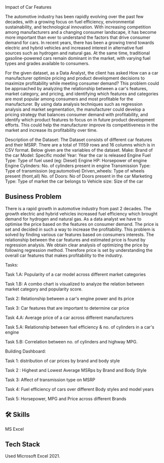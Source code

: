 
Impact of Car Features


The automotive industry has been rapidly evolving over the past few decades, with a growing focus on fuel efficiency, environmental sustainability, and technological innovation. With increasing competition among manufacturers and a changing consumer landscape, it has become more important than ever to understand the factors that drive consumer demand for cars.
In recent years, there has been a growing trend towards electric and hybrid vehicles and increased interest in alternative fuel sources such as hydrogen and natural gas. At the same time, traditional gasoline-powered cars remain dominant in the market, with varying fuel types and grades available to consumers.

For the given dataset, as a Data Analyst, the client has asked How can a car manufacturer optimize pricing and product development decisions to maximize profitability while meeting consumer demand?
This problem could be approached by analyzing the relationship between a car's features, market category, and pricing, and identifying which features and categories are most popular among consumers and most profitable for the manufacturer. By using data analysis techniques such as regression analysis and market segmentation, the manufacturer could develop a pricing strategy that balances consumer demand with profitability, and identify which product features to focus on in future product development efforts. This could help the manufacturer improve its competitiveness in the market and increase its profitability over time.

Description of the Dataset:
The Dataset consists of different car features and their MSRP. There are a total of 11159 rows and 16 columns which is in CSV format. Below given are the variables of the dataset.
Make: Brand of the car
Model: Specific model
Year: Year the car is released
Engine Fuel Type: Type of fuel used (eg: Diesel)
Engine HP: Horsepower of engine
Engine Cylinders: No. of cylinders present in engine
Transmission Type: Type of transmission (eg:automotive)
Driven_wheels: Type of wheels present (front,all)
No. of Doors: No of Doors present in the car 
Marketing Type: Type of market the car belongs to
Vehicle size: Size of the car



## Business Problem

There is a rapid growth in automotive industry from past 2 decades. The growth electric and hybrid vehicles increased fuel efficiency which brought demand for hydrogen and natural gas. As a data analyst we have to optimise the price based on the features on consumer demand. The price is set and decided in such a way to increase the profitability. This problem is solved by finding various car features based on consumers interests. The relationship between the car features and estimated price is found by regression analysis. We obtain clear analysis of optimizing the price by following regression method. Therefore price is set by understanding the overall car features that makes profitability to the industry.

Tasks:

Task 1.A: Popularity of a car model across different market categories

Task 1.B: A combo chart is visualized to analyze the relation between market category and popularity score.

Task 2: Relationship between a car's engine power and its price

Task 3: Car features that are important to determine car price

Task 4.A: Average price of a car across different manufacturers

Task 5.A: Relationship between fuel efficiency & no. of cylinders in a car's engine

Task 5.B: Correlation between no. of cylinders and highway MPG.

Building Dashboard:

Task 1: distribution of car prices by brand and body style

Task 2 : Highest and Lowest Average MSRps by Brand and Body Style

Task 3: Affect of transmission type on MSRP

Task 4: Fuel efficiency of cars over different Body styles and model years
 
Task 5: Horsepower, MPG and Price across different Brands

## 🛠 Skills


MS Excel
## Tech Stack

Used Microsoft Excel 2021. 


